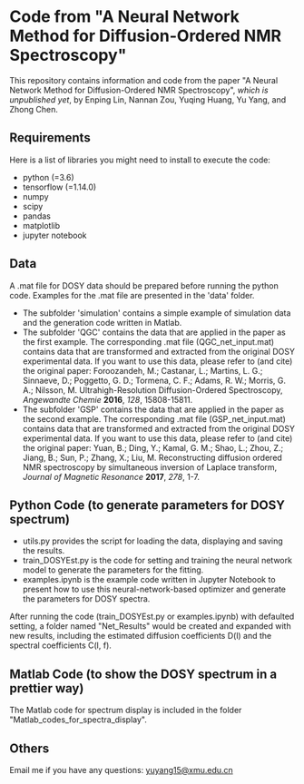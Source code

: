 # Code from "**A Neural Network Method for Diffusion-Ordered NMR Spectroscopy**"

This repository contains information and code from the paper "A Neural Network Method for Diffusion-Ordered NMR Spectroscopy", *which is unpublished yet*, by Enping Lin, Nannan Zou, Yuqing Huang, Yu Yang, and Zhong Chen. 

## Requirements

Here is a list of libraries you might need to install to execute the code:

- python (=3.6)
- tensorflow (=1.14.0)
- numpy
- scipy
- pandas
- matplotlib
- jupyter notebook

## Data

A .mat file for DOSY data should be prepared before running the python code. Examples for the .mat file are presented in the 'data' folder.

- The subfolder 'simulation' contains a simple example of simulation data and the generation code written in Matlab.
- The subfolder 'QGC' contains the data that are applied in the paper as the first example. The corresponding .mat file (QGC_net_input.mat) contains data that are transformed and extracted from the original DOSY experimental data. If you want to use this data, please refer to (and cite) the original paper: Foroozandeh, M.; Castanar, L.; Martins, L. G.; Sinnaeve, D.; Poggetto, G. D.; Tormena, C. F.; Adams, R. W.; Morris, G. A.; Nilsson, M. Ultrahigh-Resolution Diffusion-Ordered Spectroscopy, *Angewandte Chemie* **2016**, *128*, 15808-15811.
- The subfolder 'GSP' contains the data that are applied in the paper as the second example. The corresponding .mat file (GSP_net_input.mat) contains data that are transformed and extracted from the original DOSY experimental data. If you want to use this data, please refer to (and cite) the original paper: Yuan, B.; Ding, Y.; Kamal, G. M.; Shao, L.; Zhou, Z.; Jiang, B.; Sun, P.; Zhang, X.; Liu, M. Reconstructing diffusion ordered NMR spectroscopy by simultaneous inversion of Laplace transform, *Journal of Magnetic Resonance* **2017**, *278*, 1-7.

## Python Code (to generate parameters for DOSY spectrum)

- utils.py provides the script for loading the data, displaying and saving the results.
- train_DOSYEst.py is the code for setting and training the neural network model to generate the parameters for the fitting. 
- examples.ipynb is the example code written in Jupyter Notebook to present how to use this neural-network-based optimizer and generate the parameters for DOSY spectra.

After running the code (train_DOSYEst.py or examples.ipynb) with defaulted setting, a folder named "Net_Results" would be created and expanded with new results, including the estimated diffusion coefficients D(l) and the spectral coefficients C(l, f).


## Matlab Code (to show the DOSY spectrum in a prettier way)

The Matlab code for spectrum display is included in the folder "Matlab_codes_for_spectra_display". 

## Others

Email me if you have any questions: yuyang15@xmu.edu.cn
